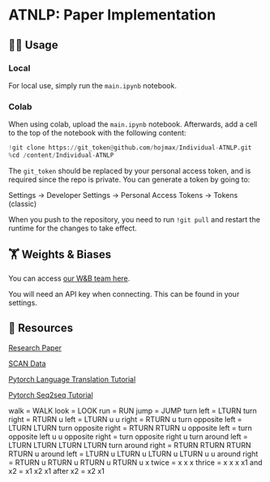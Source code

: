 # ATNLP: Paper Implementation

## 🏄‍♂️ Usage

### Local

For local use, simply run the `main.ipynb` notebook.

### Colab

When using colab, upload the `main.ipynb` notebook. Afterwards, add a cell to the top of the notebook with the following content:

```python
!git clone https://git_token@github.com/hojmax/Individual-ATNLP.git
%cd /content/Individual-ATNLP
```

The `git_token` should be replaced by your personal access token, and is required since the repo is private. You can generate a token by going to:

Settings -> Developer Settings -> Personal Access Tokens -> Tokens (classic)

When you push to the repository, you need to run `!git pull` and restart the runtime for the changes to take effect.

## 🏋️ Weights & Biases

You can access [our W&B team here](https://wandb.ai/project-group-1).

You will need an API key when connecting. This can be found in your settings.

## 📙 Resources

[Research Paper](https://arxiv.org/pdf/1711.00350.pdf)

[SCAN Data](https://github.com/brendenlake/SCAN)

[Pytorch Language Translation Tutorial](https://pytorch.org/tutorials/beginner/translation_transformer.html)

[Pytorch Seq2seq Tutorial](http://pytorch.org/tutorials/intermediate/seq2seq_translation_tutorial.html)


walk = WALK
look = LOOK
run = RUN
jump = JUMP
turn left = LTURN
turn right = RTURN
u left = LTURN u
u right = RTURN u
turn opposite left = LTURN LTURN turn opposite right = RTURN RTURN
u opposite left = turn opposite left u
u opposite right = turn opposite right u
turn around left = LTURN LTURN LTURN LTURN
turn around right = RTURN RTURN RTURN RTURN
u around left = LTURN u LTURN u LTURN u LTURN u u around right = RTURN u RTURN u RTURN u RTURN u x twice = x x
x thrice = x x x
x1 and x2 = x1 x2
x1 after x2 = x2 x1